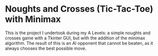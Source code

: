 # Noughts and Crosses (Tic-Tac-Toe) with Minimax
This is the project I undertook during my A Levels: a simple noughts and crosses game with a Tkinter GUI, but with the addition of the minimax algorithm. The result of this is an AI opponent that cannot be beaten, as it always chooses the best possible move. 

